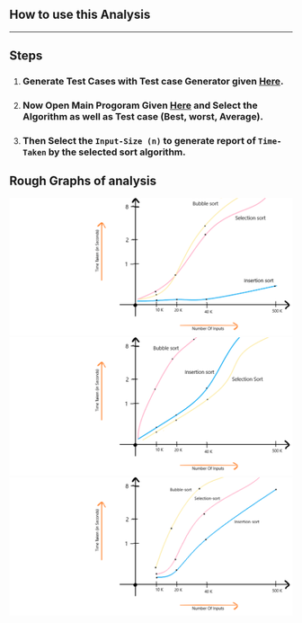 ## How to use this Analysis
<hr>

## Steps
1. ### Generate Test Cases with Test case Generator given [Here](https://github.com/Mrhb787/Algorithms-Analysis/blob/main/Sorting%20Algorithms%20Analysis/n%5E2%20family/TC-generator.cpp).
2. ### Now Open Main Progoram Given [Here](https://github.com/Mrhb787/Algorithms-Analysis/blob/main/Sorting%20Algorithms%20Analysis/n%5E2%20family/main-program.cpp) and Select the Algorithm as well as Test case (Best, worst, Average).
3. ### Then Select the `Input-Size (n)` to generate report of `Time-Taken` by the selected sort algorithm.

## Rough Graphs of analysis
<img src="https://github.com/Mrhb787/Algorithms-Analysis/blob/main/Sorting%20Algorithms%20Analysis/n%5E2%20family/Best%20case%20graph.png" alt="Best-Case"/><br>
<img src="https://github.com/Mrhb787/Algorithms-Analysis/blob/main/Sorting%20Algorithms%20Analysis/n%5E2%20family/Worst%20case%20graph.png" alt="Worst-Case"/><br>
<img src="https://github.com/Mrhb787/Algorithms-Analysis/blob/main/Sorting%20Algorithms%20Analysis/n%5E2%20family/average%20case%20graph.png" alt="Average-Case"/>